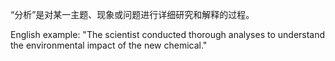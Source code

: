 “分析”是对某一主题、现象或问题进行详细研究和解释的过程。

English example: "The scientist conducted thorough analyses to understand the environmental impact of the new chemical."